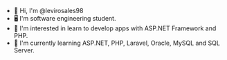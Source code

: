 - 👋 Hi, I'm @levirosales98
- 🖥️ I'm software engineering student.
- 👀 I'm interested in learn to develop apps with ASP.NET Framework and PHP.
- 🌱 I'm currently learning ASP.NET, PHP, Laravel, Oracle, MySQL and SQL Server.
